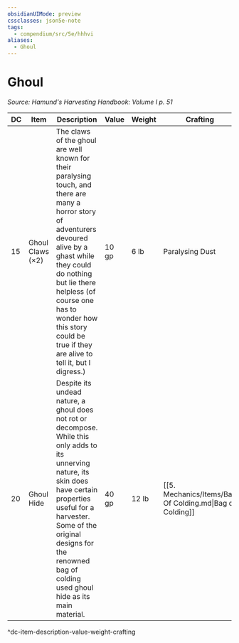 ```yaml
---
obsidianUIMode: preview
cssclasses: json5e-note
tags:
  - compendium/src/5e/hhhvi
aliases:
  - Ghoul
---
```

# Ghoul
*Source: Hamund's Harvesting Handbook: Volume I p. 51* 

| DC | Item | Description | Value | Weight | Crafting |
|----|------|-------------|-------|--------|----------|
| 15 | Ghoul Claws (×2) | The claws of the ghoul are well known for their paralysing touch, and there are many a horror story of adventurers devoured alive by a ghast while they could do nothing but lie there helpless (of course one has to wonder how this story could be true if they are alive to tell it, but I digress.) | 10 gp | 6 lb | Paralysing Dust |
| 20 | Ghoul Hide | Despite its undead nature, a ghoul does not rot or decompose. While this only adds to its unnerving nature, its skin does have certain properties useful for a harvester. Some of the original designs for the renowned bag of colding used ghoul hide as its main material. | 40 gp | 12 lb | [[5. Mechanics/Items/Bag Of Colding.md\|Bag of Colding]] |
^dc-item-description-value-weight-crafting
